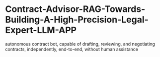 # Contract-Advisor-RAG-Towards-Building-A-High-Precision-Legal-Expert-LLM-APP
autonomous contract bot, capable of drafting, reviewing, and negotiating contracts, independently, end-to-end, without human assistance
